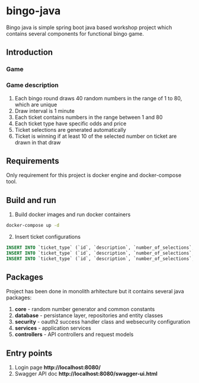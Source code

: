 # bingo-java

Bingo java is simple spring boot java based workshop project which contains several components for functional bingo game. 

## Introduction

### Game

### Game description 
  1. Each bingo round draws 40 random numbers in the range of 1 to 80, which are unique
  2. Draw interval is 1 minute
  3. Each ticket contains numbers in the range between 1 and 80
  4. Each ticket type have specific odds and price
  5. Ticket selections are generated automatically
  6. Ticket is winning if at least 10 of the selected number on ticket are drawn in that draw

## Requirements

Only requirement for this project is docker engine and docker-compose tool.

## Build and run

1. Build docker images and run docker containers

```bash
docker-compose up -d
````

2. Insert ticket configurations

```sql
INSERT INTO `ticket_type` (`id`, `description`, `number_of_selections`, `odds`, `price`) VALUES ('1', 'ticket 1', '10', '15.0', '1');
INSERT INTO `ticket_type` (`id`, `description`, `number_of_selections`, `odds`, `price`) VALUES ('2', 'ticket 2', '20', '7.5', '5');
INSERT INTO `ticket_type` (`id`, `description`, `number_of_selections`, `odds`, `price`) VALUES ('3', 'ticket 3', '30', '2', '10');
```

## Packages

Project has been done in monolith arhitecture but it contains several java packages:

1. **core** - random number generator and common constants
2. **database** - persistance layer, repositories and entity classes
3. **security** - oauth2 success handler class and websecurity configuration
4. **services** - application services
5. **controllers** - API controllers and request models

## Entry points

1. Login page **http://localhost:8080/**
2. Swagger API doc **http://localhost:8080/swagger-ui.html**